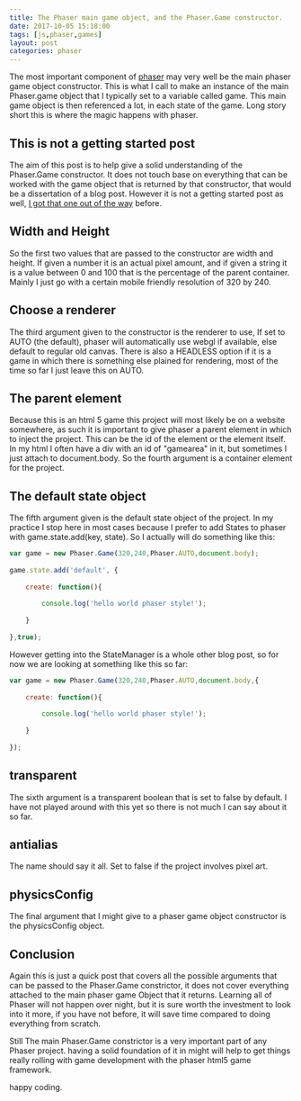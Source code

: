 ```yaml
---
title: The Phaser main game object, and the Phaser.Game constructor.
date: 2017-10-05 15:18:00
tags: [js,phaser,games]
layout: post
categories: phaser
---
```


The most important component of [phaser](http://phaser.io) may very well be the main phaser game object constructor. This is what I call to make an instance of the main Phaser.game object that I typically set to a variable called game. This main game object is then referenced a lot, in each state of the game. Long story short this is where the magic happens with phaser.

<!-- more -->

## This is not a getting started post

The aim of this post is to help give a solid understanding of the Phaser.Game constructor. It does not touch base on everything that can be worked with the game object that is returned by that constructor, that would be a dissertation of a blog post. However it is not a getting started post as well, [I got that one out of the way](/2017/10/04/phaser-getting-started/) before.

## Width and Height

So the first two values that are passed to the constructor are width and height. If given a number it is an actual pixel amount, and if given a string it is a value between 0 and 100 that is the percentage of the parent container. Mainly I just go with a certain mobile friendly resolution of 320 by 240.

## Choose a renderer

The third argument given to the constructor is the renderer to use, If set to AUTO (the default), phaser will automatically use webgl if available, else default to regular old canvas. There is also a HEADLESS option if it is a game in which there is something else plained for rendering, most of the time so far I just leave this on AUTO.

## The parent element

Because this is an html 5 game this project will most likely be on a website somewhere, as such it is important to give phaser a parent element in which to inject the project. This can be the id of the element or the element itself. In my html I often have a div with an id of "gamearea" in it, but sometimes I just attach to document.body. So the fourth argument is a container element for the project.

##  The default state object

The fifth argument given is the default state object of the project. In my practice I stop here in most cases because I prefer to add States to phaser with game.state.add(key, state). So I actually will do something like this:

```js
var game = new Phaser.Game(320,240,Phaser.AUTO,document.body);
 
game.state.add('default', {
 
    create: function(){
 
        console.log('hello world phaser style!');
 
    }
 
},true);
``` 

However getting into the StateManager is a whole other blog post, so for now we are looking at something like this so far:

```js
var game = new Phaser.Game(320,240,Phaser.AUTO,document.body,{
 
    create: function(){
 
        console.log('hello world phaser style!');
 
    }
 
});
``` 

## transparent

The sixth argument is a transparent boolean that is set to false by default. I have not played around with this yet so there is not much I can say about it so far.

## antialias

The name should say it all. Set to false if the project involves pixel art.

## physicsConfig

The final argument that I might give to a phaser game object constructor is the physicsConfig object.

## Conclusion

Again this is just a quick post that covers all the possible arguments that can be passed to the Phaser.Game constrictor, it does not cover everything attached to the main phaser game Object that it returns. Learning all of Phaser will not happen over night, but it is sure worth the investment to look into it more, if you have not before, it will save time compared to doing everything from scratch.

Still The main Phaser.Game constrictor is a very important part of any Phaser project. having a solid foundation of it in might will help to get things really rolling with game development with the phaser html5 game framework.


happy coding.